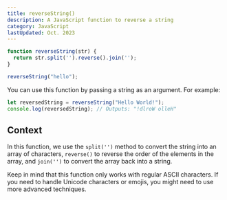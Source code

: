 ```yaml
---
title: reverseString()
description: A JavaScript function to reverse a string
category: JavaScript
lastUpdated: Oct. 2023
---
```


```javascript
function reverseString(str) {
  return str.split('').reverse().join('');
}

reverseString("hello");
```

You can use this function by passing a string as an argument. For example:

``` javascript
let reversedString = reverseString("Hello World!");
console.log(reversedString); // Outputs: "!dlroW olleH"
```

## Context

In this function, we use the `split('')` method to convert the string into an array of characters, `reverse()` to reverse the order of the elements in the array, and `join('')` to convert the array back into a string.

Keep in mind that this function only works with regular ASCII characters. If you need to handle Unicode characters or emojis, you might need to use more advanced techniques.